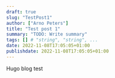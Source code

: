 ```yaml
---
draft: true
slug: "TestPost1"
author: ["Arno Peters"]
title: "Test post 1"
summary: "TODO: Write summary"
tags: [] # "string", "string", ...
date: 2022-11-08T17:05:05+01:00
publishdate: 2022-11-08T17:05:05+01:00
---
```




Hugo blog test